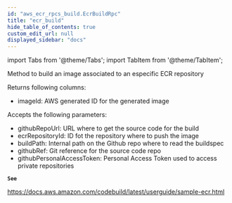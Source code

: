 ```yaml
---
id: "aws_ecr_rpcs_build.EcrBuildRpc"
title: "ecr_build"
hide_table_of_contents: true
custom_edit_url: null
displayed_sidebar: "docs"
---
```


import Tabs from '@theme/Tabs';
import TabItem from '@theme/TabItem';

Method to build an image associated to an especific ECR repository

Returns following columns:
- imageId: AWS generated ID for the generated image

Accepts the following parameters:
- githubRepoUrl: URL where to get the source code for the build
- ecrRepositoryId: ID fot the repository where to push the image
- buildPath: Internal path on the Github repo where to read the buildspec
- githubRef: Git reference for the source code repo
- githubPersonalAccessToken: Personal Access Token used to access private repositories

**`See`**

https://docs.aws.amazon.com/codebuild/latest/userguide/sample-ecr.html
